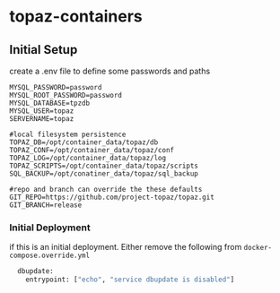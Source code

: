 # topaz-containers

## Initial Setup

create a .env file to define some passwords and paths

```
MYSQL_PASSWORD=password
MYSQL_ROOT_PASSWORD=password
MYSQL_DATABASE=tpzdb
MYSQL_USER=topaz
SERVERNAME=topaz

#local filesystem persistence
TOPAZ_DB=/opt/container_data/topaz/db
TOPAZ_CONF=/opt/container_data/topaz/conf
TOPAZ_LOG=/opt/container_data/topaz/log
TOPAZ_SCRIPTS=/opt/container_data/topaz/scripts
SQL_BACKUP=/opt/conatiner_data/topaz/sql_backup

#repo and branch can override the these defaults
GIT_REPO=https://github.com/project-topaz/topaz.git
GIT_BRANCH=release
```

### Initial Deployment
if this is an initial deployment.  Either remove the following from `docker-compose.override.yml`

```dockerfile
  dbupdate:
    entrypoint: ["echo", "service dbupdate is disabled"]
``` 